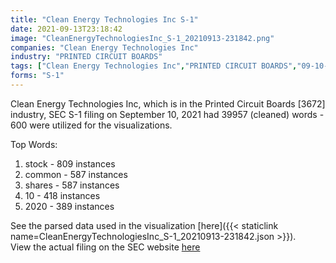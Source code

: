```yaml
---
title: "Clean Energy Technologies Inc S-1"
date: 2021-09-13T23:18:42
image: "CleanEnergyTechnologiesInc_S-1_20210913-231842.png"
companies: "Clean Energy Technologies Inc"
industry: "PRINTED CIRCUIT BOARDS"
tags: ["Clean Energy Technologies Inc","PRINTED CIRCUIT BOARDS","09-10-2021","S-1"]
forms: "S-1"
---
```

Clean Energy Technologies Inc, which is in the Printed Circuit Boards [3672] industry, SEC S-1 filing on September 10, 2021 had 39957 (cleaned) words - 600 were utilized for the visualizations.

Top Words:
1. stock - 809 instances
2. common - 587 instances
3. shares - 587 instances
4. 10 - 418 instances
5. 2020 - 389 instances


See the parsed data used in the visualization [here]({{< staticlink name=CleanEnergyTechnologiesInc_S-1_20210913-231842.json >}}).  
View the actual filing on the SEC website [here](https://www.sec.gov/Archives/edgar/data/1329606/0001493152-21-022434.txt)